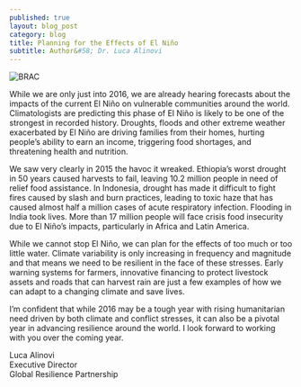 ```yaml
---
published: true
layout: blog_post
category: blog
title: Planning for the Effects of El Niño
subtitle: Author&#58; Dr. Luca Alinovi
---
```

<img alt="BRAC" src="{{ site.url }}/img/blog/Ggrp_tweet_slide.gif" />

While we are only just into 2016, we are already hearing forecasts about the impacts of the current El Niño on vulnerable communities around the world. Climatologists are predicting this phase of El Niño is likely to be one of the strongest in recorded history. Droughts, floods and other extreme weather exacerbated by El Niño are driving families from their homes, hurting people’s ability to earn an income, triggering food shortages, and threatening health and nutrition. 

We saw very clearly in 2015 the havoc it wreaked. Ethiopia’s worst drought in 50 years caused harvests to fail, leaving 10.2 million people in need of relief food assistance. In Indonesia, drought has made it difficult to fight fires caused by slash and burn practices, leading to toxic haze that has caused almost half a million cases of acute respiratory infection. Flooding in India took lives. More than 17 million people will face crisis food insecurity due to El Niño’s impacts, particularly in Africa and Latin America.

While we cannot stop El Niño, we can plan for the effects of too much or too little water. Climate variability is only increasing in frequency and magnitude and that means we need to be resilient in the face of these stresses. Early warning systems for farmers, innovative financing to protect livestock assets and roads that can harvest rain are just a few examples of how we can adapt to a changing climate and save lives. 

I’m confident that while 2016 may be a tough year with rising humanitarian need driven by both climate and conflict stresses, it can also be a pivotal year in advancing resilience around the world. I look forward to working with you over the coming year.


Luca Alinovi<br/>
Executive Director <br/>
Global Resilience Partnership